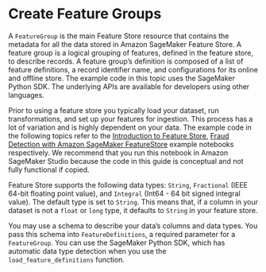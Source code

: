 # Create Feature Groups<a name="feature-store-create-feature-group"></a>

 A `FeatureGroup` is the main Feature Store resource that contains the metadata for all the data stored in Amazon SageMaker Feature Store\. A feature group is a logical grouping of features, defined in the feature store, to describe records\. A feature group’s definition is composed of a list of feature definitions, a record identifier name, and configurations for its online and offline store\. The example code in this topic uses the SageMaker Python SDK\. The underlying APIs are available for developers using other languages\. 

 Prior to using a feature store you typically load your dataset, run transformations, and set up your features for ingestion\. This process has a lot of variation and is highly dependent on your data\. The example code in the following topics refer to the [ Introduction to Feature Store](https://sagemaker-examples.readthedocs.io/en/latest/sagemaker-featurestore/feature_store_introduction.html), [Fraud Detection with Amazon SageMaker FeatureStore](https://sagemaker-examples.readthedocs.io/en/latest/sagemaker-featurestore/sagemaker_featurestore_fraud_detection_python_sdk.html) example notebooks respectively\. We recommend that you run this notebook in Amazon SageMaker Studio because the code in this guide is conceptual and not fully functional if copied\. 

 Feature Store supports the following data types: `String`, `Fractional` \(IEEE 64\-bit floating point value\), and `Integral` \(Int64 \- 64 bit signed integral value\)\. The default type is set to `String`\. This means that, if a column in your dataset is not a `float` or `long` type, it defaults to `String` in your feature store\. 

 You may use a schema to describe your data’s columns and data types\. You pass this schema into `FeatureDefinitions`, a required parameter for a `FeatureGroup`\. You can use the SageMaker Python SDK, which has automatic data type detection when you use the `load_feature_definitions` function\.  

## <a name="w1854aac25c27b9c11"></a>